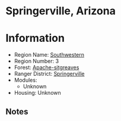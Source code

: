 
Springerville, Arizona
======================
  
# Information  
* Region Name: [Southwestern]()  
* Region Number: 3  
* Forest: [Apache-sitgreaves](https://www.fs.usda.gov/asnf)  
* Ranger District: [Springerville]()  
* Modules:  
  - Unknown  
* Housing: Unknown  
  
## Notes

